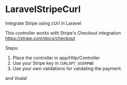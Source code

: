 # LaravelStripeCurl
Integrate Stripe using cUrl in Laravel

This controller works with Stripe's Checkout integration https://stripe.com/docs/checkout

Steps:
1. Place the controller in app/Http/Controller
2. Use your Stripe key in `CURLOPT_USERPWD`
3. Use your own validations for validating the payment. 

and Voala! 
